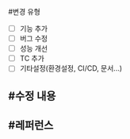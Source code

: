 #변경 유형
- [ ] 기능 추가
- [ ] 버그 수정
- [ ] 성능 개선
- [ ] TC 추가
- [ ] 기타설정(환경설정, CI/CD, 문서...)

#수정 내용
-

#레퍼런스
-
